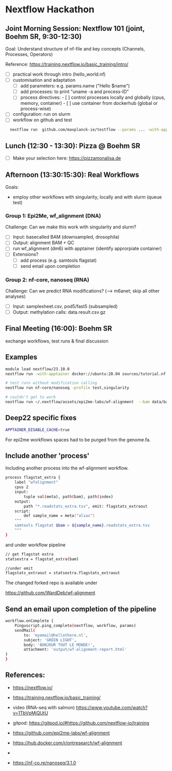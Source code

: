 # Nextflow Hackathon

##  Joint Morning Session: Nextflow 101 (joint, Boehm SR, 9:30-12:30)
Goal: Understand structure of nf-file and key concepts (Channels, Processes, Operators)

Reference: https://training.nextflow.io/basic_training/intro/
- [ ] practical work through intro (hello_world.nf)
- [ ] customisation and adaptation
    - [ ] add parameters: e.g. params.name ("Hello $name")
    - [ ] add processes: to print "uname -a and process-ID" 
    - [ ] process directives:
           - [ ] control processes locally and globally (cpus, memory, container) 
           - [ ] use container from dockerhub (global or process-wise) 
- [ ] configuration: run on slurm
- [ ] workflow on github and test
```bash
  nextflow run  github.com/maxplanck-ie/testflow --params ... -with-apptainer
```

## Lunch (12:30 - 13:30): Pizza @ Boehm SR
- [ ] Make your selection here: https://pizzamonalisa.de

## Afternoon (13:30:15:30): Real Workflows

Goals:
 - employ other workflows with singularity, locally and with slurm (queue test)

### Group 1: Epi2Me,  wf_alignment (DNA)
Challenge: Can we make this work with singularity and slurm?
- [ ] Input: basecalled BAM  (downsampled, drosophila)
- [ ] Output: alignment BAM + QC
- [ ] run wf_alignment (dm6) with apptainer (identify approrpiate container)
- [ ] Extensions?  
   - [ ] add process (e.g. samtools flagstat)
   - [ ] send email upon completion

### Group 2:  nf-core,  nanoseq (RNA)
Challenge: Can we predict RNA modifications? (--> m6anet; skip all other analyses)
- [ ] Input: samplesheet.csv, pod5/fast5 (subsampled)
- [ ] Output:  methylation calls: data.result.csv.gz 

## Final Meeting (16:00): Boehm SR
exchange workflows, test runs & final discussion


## Examples

```bash
module load nextflow/23.10.0 
nextflow run -with-apptainer docker://ubuntu:20.04 sources/tutorial.nf 

# test runs without modification calling
nextflow run nf-core/nanoseq -profile test,singularity

# couldn't get to work
nextflow run ~/.nextflow/assets/epi2me-labs/wf-alignment  --bam data/bam --references /data/repository/organisms/dm6_flybase_r6.12/genome_fasta -with-singularity ontresearch/wf-alignment -without-docker
```

## Deep22 specific fixes

```bash
APPTAINER_DISABLE_CACHE=true
```

For epi2me workflows spaces had to be purged from the genome.fa.

## Include another 'process'

Including another process into the wf-alignment workflow.

```bash
process flagstat_extra {
    label "wfalignment"
    cpus 2
    input:
        tuple val(meta), path(bam), path(index)
    output:
        path "*.readstats_extra.tsv", emit: flagstats_extraout
    script:
        def sample_name = meta["alias"]
    """
    samtools flagstat $bam > ${sample_name}.readstats_extra.tsv
    """
}
```

and under workflow pipeline

```bash
// get flagstat extra
statsextra = flagstat_extra(bam)

//under emit
flagstats_extraout = statsextra.flagstats_extraout
```

The changed forked repo is available under

https://github.com/WardDeb/wf-alignment

## Send an email upon completion of the pipeline

```bash
workflow.onComplete {
    Pinguscript.ping_complete(nextflow, workflow, params)
    sendMail(
        to: 'myemail@hellothere.nl',
        subject: 'GREEN LIGHT',
        body: 'BONJOUR TOUT LE MONDE!',
        attachment: 'output/wf-alignment-report.html'
)
}
```


## References:
- https://nextflow.io/
- https://training.nextflow.io/basic_training/
- video (RNA-seq with salmon) https://www.youtube.com/watch?v=1TbVpMjQUtU
- gitpod: https://gitpod.io/#https://github.com/nextflow-io/training

- https://github.com/epi2me-labs/wf-alignment
- https://hub.docker.com/r/ontresearch/wf-alignment
- 
- https://nf-co.re/nanoseq/3.1.0

